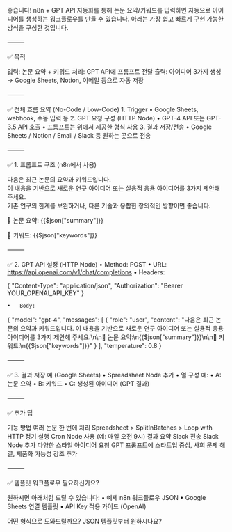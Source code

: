 
좋습니다!
n8n + GPT API 자동화를 통해 논문 요약/키워드를 입력하면 자동으로 아이디어를 생성하는 워크플로우를 만들 수 있습니다.
아래는 가장 쉽고 빠르게 구현 가능한 방식을 구성한 것입니다.

⸻

✅ 목적

입력: 논문 요약 + 키워드
처리: GPT API에 프롬프트 전달
출력: 아이디어 3가지 생성 → Google Sheets, Notion, 이메일 등으로 자동 저장

⸻

✅ 전체 흐름 요약 (No-Code / Low-Code)
	1.	Trigger
	•	Google Sheets, webhook, 수동 입력 등
	2.	GPT 요청 구성 (HTTP Node)
	•	GPT-4 API 또는 GPT-3.5 API 호출
	•	프롬프트는 위에서 제공한 형식 사용
	3.	결과 저장/전송
	•	Google Sheets / Notion / Email / Slack 등 원하는 곳으로 전송

⸻

✅ 1. 프롬프트 구조 (n8n에서 사용)

다음은 최근 논문의 요약과 키워드입니다.  
이 내용을 기반으로 새로운 연구 아이디어 또는 실용적 응용 아이디어를 3가지 제안해 주세요.  
기존 연구의 한계를 보완하거나, 다른 기술과 융합한 창의적인 방향이면 좋습니다.

📌 논문 요약:
{{$json["summary"]}}

🔑 키워드:
{{$json["keywords"]}}


⸻

✅ 2. GPT API 설정 (HTTP Node)
	•	Method: POST
	•	URL: https://api.openai.com/v1/chat/completions
	•	Headers:

{
  "Content-Type": "application/json",
  "Authorization": "Bearer YOUR_OPENAI_API_KEY"
}


	•	Body:

{
  "model": "gpt-4",
  "messages": [
    {
      "role": "user",
      "content": "다음은 최근 논문의 요약과 키워드입니다. 이 내용을 기반으로 새로운 연구 아이디어 또는 실용적 응용 아이디어를 3가지 제안해 주세요.\n\n📌 논문 요약:\n{{$json[\"summary\"]}}\n\n🔑 키워드:\n{{$json[\"keywords\"]}}"
    }
  ],
  "temperature": 0.8
}



⸻

✅ 3. 결과 저장 예 (Google Sheets)
	•	Spreadsheet Node 추가
	•	열 구성 예:
	•	A: 논문 요약
	•	B: 키워드
	•	C: 생성된 아이디어 (GPT 결과)

⸻

✅ 추가 팁

기능	방법
여러 논문 한 번에 처리	Spreadsheet > SplitInBatches > Loop with HTTP
정기 실행	Cron Node 사용 (예: 매일 오전 9시)
결과 요약 Slack 전송	Slack Node 추가
다양한 스타일 아이디어 요청	GPT 프롬프트에 스타트업 중심, 사회 문제 해결, 제품화 가능성 강조 추가


⸻

✅ 템플릿 워크플로우 필요하신가요?

원하시면 아래처럼 드릴 수 있습니다:
	•	예제 n8n 워크플로우 JSON
	•	Google Sheets 연결 템플릿
	•	API Key 적용 가이드 (OpenAI)

어떤 형식으로 도와드릴까요? JSON 템플릿부터 원하시나요?